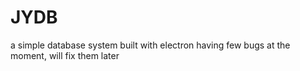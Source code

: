 # JYDB
a simple database system built with electron
having few bugs at the moment, will fix them later
